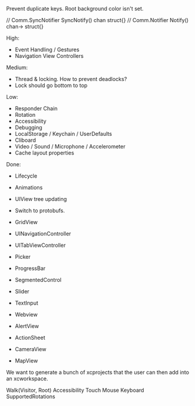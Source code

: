 Prevent duplicate keys.
Root background color isn't set.

// Comm.SyncNotifier SyncNotify() chan struct{}
// Comm.Notifier Notify() chan-> struct{}

High:
* Event Handling / Gestures
* Navigation View Controllers

Medium:
* Thread & locking. How to prevent deadlocks?
* Lock should go bottom to top

Low:
* Responder Chain
* Rotation
* Accessibility
* Debugging
* LocalStorage / Keychain / UserDefaults
* Cliboard
* Video / Sound / Microphone / Accelerometer
* Cache layout properties

Done:
* Lifecycle
* Animations
* UIView tree updating
* Switch to protobufs.

* GridView
* UINavigationController
* UITabViewController
* Picker
* ProgressBar
* SegmentedControl
* Slider
* TextInput
* Webview
* AlertView
* ActionSheet
* CameraView
* MapView


    <!-- return &view.Model{
        Children: []View{chl},
        Layouter: l,
        Painter:  &paint.Style{BackgroundColor: colornames.Green},
        Values: map[interface{}]interface{}{
            touch.Key(): []touch.Recognizer{tap},
        },
    } -->
    
We want to generate a bunch of xcprojects that the user can then add into an xcworkspace.

Walk(Visitor, Root)
Accessibility
Touch
Mouse
Keyboard
SupportedRotations